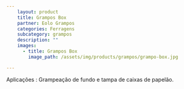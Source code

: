 ```yaml
---
    layout: product
    title: Grampos Box
    partner: Eolo Grampos
    categories: Ferragens     
    subcategory: grampos
    description: ""
    images: 
      - title: Grampos Box
        image_path: /assets/img/products/grampos/grampo-box.jpg

---
```


Aplicações
: Grampeação de fundo e tampa de caixas de papelão.